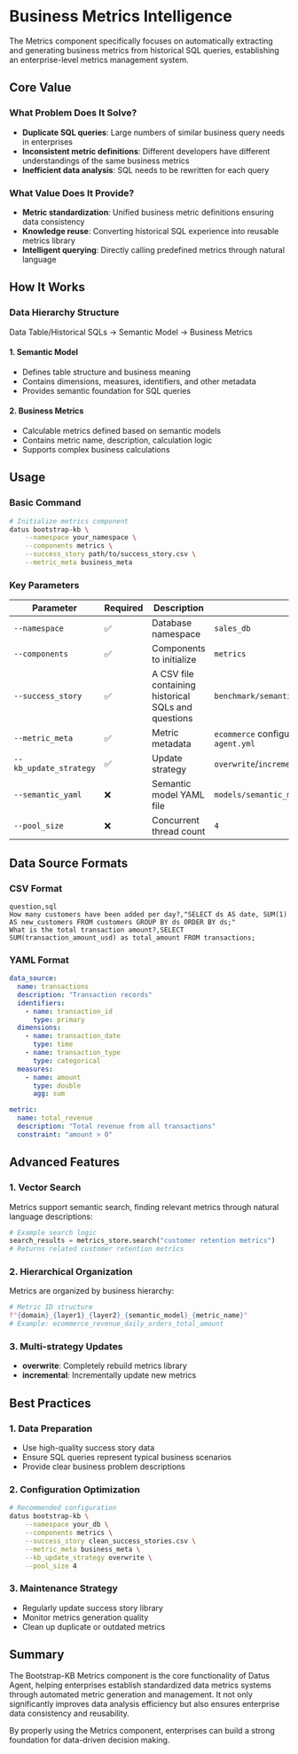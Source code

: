 # Business Metrics Intelligence

The Metrics component specifically focuses on automatically extracting and generating business metrics from historical SQL queries, establishing an enterprise-level metrics management system.

## Core Value

### What Problem Does It Solve?

- **Duplicate SQL queries**: Large numbers of similar business query needs in enterprises
- **Inconsistent metric definitions**: Different developers have different understandings of the same business metrics
- **Inefficient data analysis**: SQL needs to be rewritten for each query

### What Value Does It Provide?

- **Metric standardization**: Unified business metric definitions ensuring data consistency
- **Knowledge reuse**: Converting historical SQL experience into reusable metrics library
- **Intelligent querying**: Directly calling predefined metrics through natural language

## How It Works

### Data Hierarchy Structure
Data Table/Historical SQLs → Semantic Model → Business Metrics

#### 1. Semantic Model
- Defines table structure and business meaning
- Contains dimensions, measures, identifiers, and other metadata
- Provides semantic foundation for SQL queries

#### 2. Business Metrics
- Calculable metrics defined based on semantic models
- Contains metric name, description, calculation logic
- Supports complex business calculations

## Usage

### Basic Command

```bash
# Initialize metrics component
datus bootstrap-kb \
    --namespace your_namespace \
    --components metrics \
    --success_story path/to/success_story.csv \
    --metric_meta business_meta
```

### Key Parameters

| Parameter | Required | Description | Example |
|-----------|----------|-------------|---------|
| `--namespace` | ✅ | Database namespace | `sales_db` |
| `--components` | ✅ | Components to initialize | `metrics` |
| `--success_story` | ✅ | A CSV file containing historical SQLs and questions | `benchmark/semantic_layer/success_story.csv` |
| `--metric_meta` | ✅ | Metric metadata | `ecommerce` configuration component in `agent.yml` |
| `--kb_update_strategy` | ✅ | Update strategy | `overwrite`/`incremental` |
| `--semantic_yaml` | ❌ | Semantic model YAML file | `models/semantic_model.yaml` |
| `--pool_size` | ❌ | Concurrent thread count | `4` |

## Data Source Formats

### CSV Format

```csv
question,sql
How many customers have been added per day?,"SELECT ds AS date, SUM(1) AS new_customers FROM customers GROUP BY ds ORDER BY ds;"
What is the total transaction amount?,SELECT SUM(transaction_amount_usd) as total_amount FROM transactions;
```

### YAML Format

```yaml
data_source:
  name: transactions
  description: "Transaction records"
  identifiers:
    - name: transaction_id
      type: primary
  dimensions:
    - name: transaction_date
      type: time
    - name: transaction_type
      type: categorical
  measures:
    - name: amount
      type: double
      agg: sum

metric:
  name: total_revenue
  description: "Total revenue from all transactions"
  constraint: "amount > 0"
```

## Advanced Features

### 1. Vector Search

Metrics support semantic search, finding relevant metrics through natural language descriptions:

```python
# Example search logic
search_results = metrics_store.search("customer retention metrics")
# Returns related customer retention metrics
```

### 2. Hierarchical Organization

Metrics are organized by business hierarchy:

```python
# Metric ID structure
f"{domain}_{layer1}_{layer2}_{semantic_model}_{metric_name}"
# Example: ecommerce_revenue_daily_orders_total_amount
```

### 3. Multi-strategy Updates

- **overwrite**: Completely rebuild metrics library
- **incremental**: Incrementally update new metrics

## Best Practices

### 1. Data Preparation

- Use high-quality success story data
- Ensure SQL queries represent typical business scenarios
- Provide clear business problem descriptions

### 2. Configuration Optimization

```bash
# Recommended configuration
datus bootstrap-kb \
    --namespace your_db \
    --components metrics \
    --success_story clean_success_stories.csv \
    --metric_meta business_meta \
    --kb_update_strategy overwrite \
    --pool_size 4
```

### 3. Maintenance Strategy

- Regularly update success story library
- Monitor metrics generation quality
- Clean up duplicate or outdated metrics

## Summary

The Bootstrap-KB Metrics component is the core functionality of Datus Agent, helping enterprises establish standardized data metrics systems through automated metric generation and management. It not only significantly improves data analysis efficiency but also ensures enterprise data consistency and reusability.

By properly using the Metrics component, enterprises can build a strong foundation for data-driven decision making.